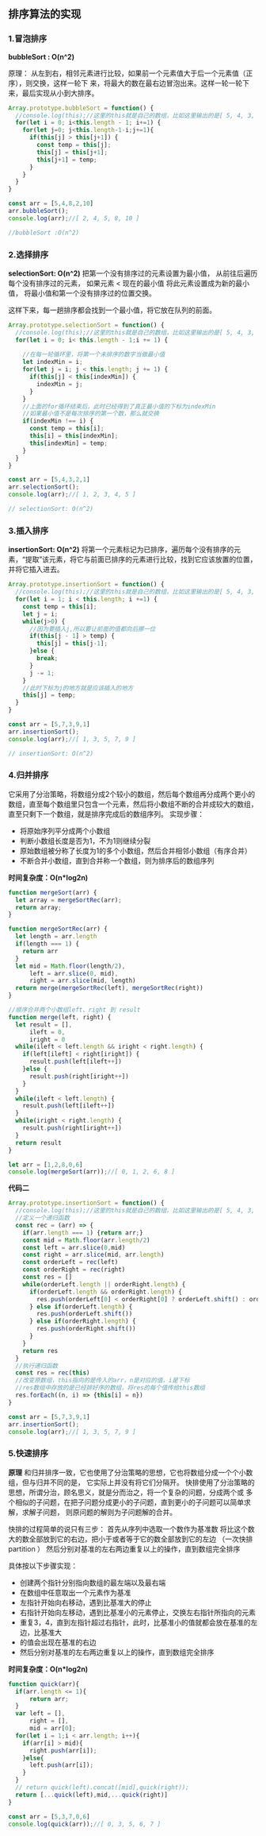 ## 排序算法的实现

### 1.冒泡排序

**bubbleSort : O(n^2)**

原理：
从左到右，相邻元素进行比较，如果前一个元素值大于后一个元素值（正序），则交换，这样一轮下
来，将最大的数在最右边冒泡出来。这样一轮一轮下来，最后实现从小到大排序。



```js
Array.prototype.bubbleSort = function() {
  //console.log(this);//这里的this就是自己的数组，比如这里输出的是[ 5, 4, 3, 2, 1 ]
  for(let i = 0; i<this.length - 1; i+=1) {
    for(let j=0; j<this.length-1-i;j+=1){
      if(this[j] > this[j+1]) {
        const temp = this[j];
        this[j] = this[j+1];
        this[j+1] = temp;
      }
    }
  }
}

const arr = [5,4,8,2,10]
arr.bubbleSort();
console.log(arr);//[ 2, 4, 5, 8, 10 ]

//bubbleSort :O(n^2)

```



### 2.选择排序
**selectionSort: O(n^2)**
把第一个没有排序过的元素设置为最小值，
从前往后遍历每个没有排序过的元素，
如果元素 < 现在的最小值
将此元素设置成为新的最小值，
将最小值和第一个没有排序过的位置交换。

这样下来，每一趟排序都会找到一个最小值，将它放在队列的前面。


```js
Array.prototype.selectionSort = function() {
  //console.log(this);//这里的this就是自己的数组，比如这里输出的是[ 5, 4, 3, 2, 1 ]
  for(let i = 0; i< this.length - 1;i += 1) {
    
    //在每一轮循环里，将第一个未排序的数字当做最小值
    let indexMin = i;
    for(let j = i; j < this.length; j += 1) {
      if(this[j] < this[indexMin]) {
        indexMin = j;
      }
    }
    //上面的for循环结束后，此时已经得到了真正最小值的下标为indexMin
    //如果最小值不是每次排序的第一个数，那么就交换
    if(indexMin !== i) {
      const temp = this[i];
      this[i] = this[indexMin];
      this[indexMin] = temp;
    }
  }
}

const arr = [5,4,3,2,1]
arr.selectionSort();
console.log(arr);//[ 1, 2, 3, 4, 5 ]

// selectionSort: O(n^2)

```



### 3.插入排序

**insertionSort: O(n^2)**
将第一个元素标记为已排序，遍历每个没有排序的元素，“提取”该元素，将它与前面已排序的元素进行比较，找到它应该放置的位置，并将它插入进去。

```js
Array.prototype.insertionSort = function() {
  //console.log(this);//这里的this就是自己的数组，比如这里输出的是[ 5, 4, 3, 2, 1 ]
  for(let i = 1; i < this.length; i +=1) {
    const temp = this[i];
    let j = i;
    while(j>0) {
      //因为要插入j,所以要让前面的值都向后挪一位
      if(this[j - 1] > temp) {
        this[j] = this[j-1];
      }else {
        break;
      }
      j -= 1;
    }
    //此时下标为j的地方就是应该插入的地方
    this[j] = temp;
  }
}

const arr = [5,7,3,9,1]
arr.insertionSort();
console.log(arr);//[ 1, 3, 5, 7, 9 ]

// insertionSort: O(n^2)

```



### 4.归并排序
它采用了分治策略，将数组分成2个较小的数组，然后每个数组再分成两个更小的数组，直至每个数组里只包含一个元素，然后将小数组不断的合并成较大的数组，直至只剩下一个数组，就是排序完成后的数组序列。
实现步骤：

- 将原始序列平分成两个小数组
- 判断小数组⻓度是否为1，不为1则继续分裂
- 原始数组被分称了⻓度为1的多个小数组，然后合并相邻小数组（有序合并）
- 不断合并小数组，直到合并称一个数组，则为排序后的数组序列

**时间复杂度：O(n*log2n)**

```js
function mergeSort(arr) {
  let array = mergeSortRec(arr);
  return array;
}

function mergeSortRec(arr) {
  let length = arr.length
  if(length === 1) {
    return arr
  }
  let mid = Math.floor(length/2),
      left = arr.slice(0, mid),
      right = arr.slice(mid, length)
  return merge(mergeSortRec(left), mergeSortRec(right))
}

//顺序合并两个小数组left、right 到 result
function merge(left, right) {
  let result = [],
      ileft = 0,
      iright = 0
  while(ileft < left.length && iright < right.length) {
    if(left[ileft] < right[iright]) {
      result.push(left[ileft++])
    }else {
      result.push(right[iright++])
    }
  }
  while(ileft < left.length) {
    result.push(left[ileft++])
  }
  while(iright < right.length) {
    result.push(right[iright++])
  }
  return result
}

let arr = [1,2,8,0,6]
console.log(mergeSort(arr));//[ 0, 1, 2, 6, 8 ]

```



**代码二**

```js
Array.prototype.insertionSort = function() {
  //console.log(this);//这里的this就是自己的数组，比如这里输出的是[ 5, 4, 3, 2, 1 ]
  //定义一个递归函数
  const rec = (arr) => {
    if(arr.length === 1) {return arr;}
    const mid = Math.floor(arr.length/2)
    const left = arr.slice(0,mid)
    const right = arr.slice(mid, arr.length)
    const orderLeft = rec(left)
    const orderRight = rec(right)
    const res = []
    while(orderLeft.length || orderRight.length) {
      if(orderLeft.length && orderRight.length) {
        res.push(orderLeft[0] < orderRight[0] ? orderLeft.shift() : orderRight.shift())
      } else if(orderLeft.length) {
        res.push(orderLeft.shift())
      } else if(orderRight.length) {
        res.push(orderRight.shift())
      }
    }
    return res
  }
  //执行递归函数
  const res = rec(this)
  //改变原数组，this指向的是传入的arr，n是对应的值，i是下标
  //res数组中存放的是已经排好序的数组，将res的每个值传给this数组
  res.forEach((n, i) => {this[i] = n})
}

const arr = [5,7,3,9,1]
arr.insertionSort();
console.log(arr);//[ 1, 3, 5, 7, 9 ]


```



### 5.快速排序
**原理**
和归并排序一致，它也使用了分治策略的思想，它也将数组分成一个个小数组，但与归并不同的是，
它实际上并没有将它们分隔开。
快排使用了分治策略的思想，所谓分治，顾名思义，就是分而治之，将一个复杂的问题，分成两个或
多个相似的子问题，在把子问题分成更小的子问题，直到更小的子问题可以简单求解，求解子问题，
则原问题的解则为子问题解的合并。

快排的过程简单的说只有三步：
首先从序列中选取一个数作为基准数
将比这个数大的数全部放到它的右边，把小于或者等于它的数全部放到它的左边 （一次快排
partition ）
然后分别对基准的左右两边重复以上的操作，直到数组完全排序

具体按以下步骤实现：

- 创建两个指针分别指向数组的最左端以及最右端
- 在数组中任意取出一个元素作为基准
- 左指针开始向右移动，遇到比基准大的停止
- 右指针开始向左移动，遇到比基准小的元素停止，交换左右指针所指向的元素
- 重复3，4，直到左指针超过右指针，此时，比基准小的值就都会放在基准的左边，比基准大
- 的值会出现在基准的右边
- 然后分别对基准的左右两边重复以上的操作，直到数组完全排序

**时间复杂度：O(n*log2n)**

```js
function quick(arr){
  if(arr.length <= 1){
      return arr;
  }
  var left = [],
      right = [],
      mid = arr[0];
  for(let i = 1;i < arr.length; i++){
    if(arr[i] > mid){
      right.push(arr[i]);
    }else{
      left.push(arr[i]);
    }
  }
  // return quick(left).concat([mid],quick(right));
  return [...quick(left),mid,...quick(right)]
}

const arr = [5,3,7,0,6]
console.log(quick(arr));//[ 0, 3, 5, 6, 7 ]


```

